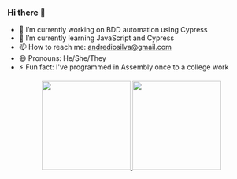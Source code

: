### Hi there 👋


- 🔭 I’m currently working on BDD automation using Cypress
- 🌱 I’m currently learning JavaScript and Cypress
- 📫 How to reach me: andrediosilva@gmail.com
- 😄 Pronouns: He/She/They
- ⚡ Fun fact: I've programmed in Assembly once to a college work

<div align="center">
  <a href="https://github.com/andrediogenes">
  <img height="180em" src="https://github-readme-stats.vercel.app/api?username=andrediogenes&show_icons=true&theme=dracula&include_all_commits=true&count_private=true"/>
  <img height="180em" src="https://github-readme-stats.vercel.app/api/top-langs/?username=andrediogenes&layout=compact&langs_count=7&theme=dracula"/>
</div>
